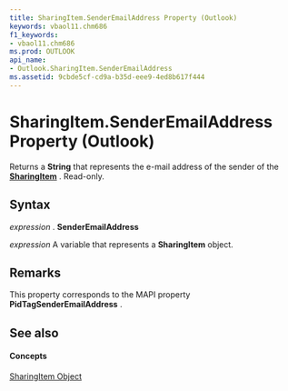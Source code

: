 ```yaml
---
title: SharingItem.SenderEmailAddress Property (Outlook)
keywords: vbaol11.chm686
f1_keywords:
- vbaol11.chm686
ms.prod: OUTLOOK
api_name:
- Outlook.SharingItem.SenderEmailAddress
ms.assetid: 9cbde5cf-cd9a-b35d-eee9-4ed8b617f444
---
```



# SharingItem.SenderEmailAddress Property (Outlook)

Returns a  **String** that represents the e-mail address of the sender of the **[SharingItem](sharingitem-object-outlook.md)** . Read-only.


## Syntax

 _expression_ . **SenderEmailAddress**

 _expression_ A variable that represents a **SharingItem** object.


## Remarks

This property corresponds to the MAPI property  **PidTagSenderEmailAddress** .


## See also


#### Concepts


[SharingItem Object](sharingitem-object-outlook.md)

